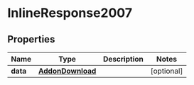 # InlineResponse2007

## Properties
Name | Type | Description | Notes
------------ | ------------- | ------------- | -------------
**data** | [**AddonDownload**](AddonDownload.md) |  |  [optional]
